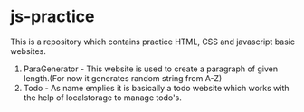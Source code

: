 # js-practice

This is a repository which contains practice HTML, CSS and javascript basic websites.

1. ParaGenerator - This website is used to create a paragraph of given length.(For now it generates random string from A-Z)
2. Todo - As name emplies it is basically a todo website which works with the help of localstorage to manage todo's.
